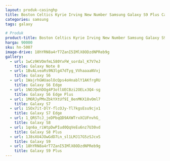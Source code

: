 ```yaml
---
layout: produk-casinghp
title: Boston Celtics Kyrie Irving New Number Samsung Galaxy S9 Plus Case
categories: samsung
tags: galaxy

# Produk
product-title: Boston Celtics Kyrie Irving New Number Samsung Galaxy S9 Plus Case
harga: 90000
sku: hn-5007
image-drive: 18hYRN8a4rT7ZanI5IMlX8ODzdNPReb9g
gallery:
  - url: 1wCz9KVOmfmL580YxFW_sordal_K7V7eJ
    title: Galaxy Note 8
  - url: 1BvALveaRs9N3lg47dTyg_VVhaaaaNVxj
    title: Galaxy S6
  - url: 1WajrhGWUaolOcQps4oHnablY1AKfrgRU
    title: Galaxy S6 Edge
  - url: 1NOJQehDOg4P3otlUECBzi2OELx3Q4-sg
    title: Galaxy S6 Edge Plus
  - url: 1M6RJyPMxZbkYXtUf9I_8enMKX18vOml7
    title: Galaxy S7
  - url: 1SOx7it-DlY-flcOJy-Tl7kgsEsu9cjx1
    title: Galaxy S7 Edge
  - url: 1_QRSTcJ_jeDPbqQD9AXWTrxXCUFnvhG_
    title: Galaxy S8
  - url: 1qn6a_riWtpDwPIud0QqVeEu6nz7U30vd
    title: Galaxy S8 Plus
  - url: 1J8sXU4JOwGdD7Ln_sl1LMJ17G5zSJcxS
    title: Galaxy S9
  - url: 18hYRN8a4rT7ZanI5IMlX8ODzdNPReb9g
    title: Galaxy S9 Plus
---
```

